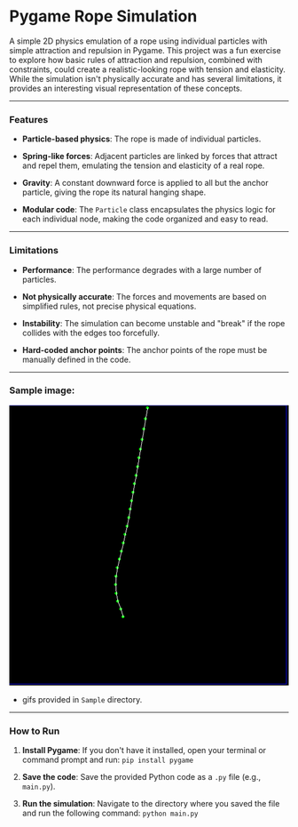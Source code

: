 # **Pygame Rope Simulation**

A simple 2D physics emulation of a rope using individual particles with simple attraction and repulsion in Pygame. 
This project was a fun exercise to explore how basic rules of attraction and repulsion, combined with constraints, could create a realistic-looking rope with tension and elasticity. While the simulation isn't physically accurate and has several limitations, it provides an interesting visual representation of these concepts.

---

### Features

- **Particle-based physics**: The rope is made of individual particles.
    
- **Spring-like forces**: Adjacent particles are linked by forces that attract and repel them, emulating the tension and elasticity of a real rope.
    
- **Gravity**: A constant downward force is applied to all but the anchor particle, giving the rope its natural hanging shape.
    
- **Modular code**: The `Particle` class encapsulates the physics logic for each individual node, making the code organized and easy to read.
    

---

### Limitations

- **Performance**: The performance degrades with a large number of particles.
    
- **Not physically accurate**: The forces and movements are based on simplified rules, not precise physical equations.
    
- **Instability**: The simulation can become unstable and "break" if the rope collides with the edges too forcefully.
    
- **Hard-coded anchor points**: The anchor points of the rope must be manually defined in the code.
    
---
### Sample image:
![Static Rope](Sample/rope.png)

- gifs provided in `Sample` directory.

---
### How to Run

1. **Install Pygame**: If you don't have it installed, open your terminal or command prompt and run:
    `pip install pygame`
    	
2. **Save the code**: Save the provided Python code as a `.py` file (e.g., `main.py`).

3. **Run the simulation**: Navigate to the directory where you saved the file and run the following command:
	`python main.py`
